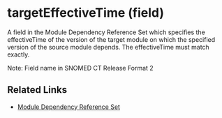 # targetEffectiveTime (field)

A field in the Module Dependency Reference Set which specifies the effectiveTime of the version of the target module on which the specified version of the source module depends. The effectiveTime must match exactly.

Note: Field name in SNOMED CT Release Format 2

## Related Links

* [Module Dependency Reference Set](<../../../5 reference-set-release-files-specification/5.2 reference-set-types/5.2.4 metadata-reference-sets/5.2.4.2-module-dependency-reference-set.md>)

